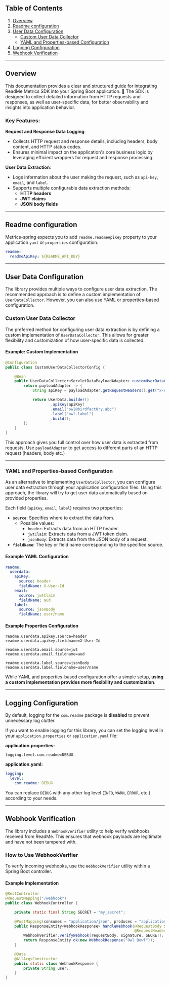 ## Table of Contents
1. [Overview](#overview)
2. [Readme configuration](#readme-configuration)
3. [User Data Configuration](#user-data-configuration)
    - [Custom User Data Collector](#custom-user-data-collector)
    - [YAML and Properties-based Configuration](#yaml-and-properties-based-configuration)
4. [Logging Configuration](#logging-configuration)
5. [Webhook Verification](#webhook-verification)

---

## Overview

This documentation provides a clear and structured guide for integrating ReadMe Metrics SDK into your Spring Boot application. 🚀
The SDK is designed to collect detailed information from HTTP requests and responses, as well as user-specific data,
for better observability and insights into application behavior.

### Key Features:
**Request and Response Data Logging**:
- Collects HTTP request and response details, including headers, body content, and HTTP status codes.
- Ensures minimal impact on the application's core business logic by leveraging efficient wrappers for request and response processing.


**User Data Extraction**:
- Logs information about the user making the request, such as `api-key`, `email`, and `label`.
- Supports multiple configurable data extraction methods:
    - **HTTP headers**
    - **JWT claims**
    - **JSON body fields**

---

## Readme configuration
Metrics-spring expects you to add `readme.readmeApiKey` property to your application `yaml` or `properties` configuration.

```yaml
readme:
  readmeApiKey: ${README_API_KEY}
```  
---

## User Data Configuration

The library provides multiple ways to configure user data extraction. The recommended approach is to define a custom implementation of `UserDataCollector`. 
However, you can also use YAML or properties-based configuration.

### Custom User Data Collector

The preferred method for configuring user data extraction is by defining a custom implementation of `UserDataCollector`.
This allows for greater flexibility and customization of how user-specific data is collected.

#### Example: Custom Implementation

```java
@Configuration
public class CustomUserDataCollectorConfig {

    @Bean
    public UserDataCollector<ServletDataPayloadAdapter> customUserDataCollector() {
        return payloadAdapter -> {
            String apiKey = payloadAdapter.getRequestHeaders().get("x-user-name");

            return UserData.builder()
                    .apiKey(apiKey)
                    .email("owl@birdfact0ry.abc")
                    .label("owl-label")
                    .build();
        };
    }
}
```

This approach gives you full control over how user data is extracted from requests. Use `payloadAdapter` to get access
to different parts of an HTTP request (headers, body etc.)

---

### YAML and Properties-based Configuration

As an alternative to implementing `UserDataCollector`, you can configure user data extraction through your application configuration files.
Using this approach, the library will try to get user data automatically based on provided properties.

Each field (`apiKey`, `email`, `label`) requires two properties:
- **`source`**: Specifies where to extract the data from.
    - Possible values:
        - `header`: Extracts data from an HTTP header.
        - `jwtClaim`: Extracts data from a JWT token claim.
        - `jsonBody`: Extracts data from the JSON body of a request.
- **`fieldName`**: The key or field name corresponding to the specified source.

#### Example YAML Configuration
```yaml
readme:
  userdata:
    apiKey:
      source: header
      fieldName: X-User-Id
    email:
      source: jwtClaim
      fieldName: aud
    label:
      source: jsonBody
      fieldName: user/name
```

#### Example Properties Configuration
```properties
readme.userdata.apikey.source=header
readme.userdata.apikey.fieldname=X-User-Id

readme.userdata.email.source=jwt
readme.userdata.email.fieldname=aud

readme.userdata.label.source=jsonBody
readme.userdata.label.fieldname=user/name
```

While YAML and properties-based configuration offer a simple setup, **using a custom implementation provides more flexibility and customization**.

---

## Logging Configuration

By default, logging for the `com.readme` package is **disabled** to prevent unnecessary log clutter.

If you want to enable logging for this library, you can set the logging level in your `application.properties` or `application.yaml` file:

**application.properties:**
```properties
logging.level.com.readme=DEBUG
```

**application.yaml:**
```yaml
logging:
  level:
    com.readme: DEBUG
```

You can replace `DEBUG` with any other log level (`INFO`, `WARN`, `ERROR`, etc.) according to your needs.

---

## Webhook Verification

The library includes a `WebhookVerifier` utility to help verify webhooks received from ReadMe.
This ensures that webhook payloads are legitimate and have not been tampered with.

### How to Use WebhookVerifier

To verify incoming webhooks, use the `WebhookVerifier` utility within a Spring Boot controller.

#### Example Implementation

```java
@RestController
@RequestMapping("/webhook")
public class WebhookController {

    private static final String SECRET = "my_secret";

    @PostMapping(consumes = "application/json", produces = "application/json")
    public ResponseEntity<WebhookResponse> handleWebhook(@RequestBody String requestBody,
                                                         @RequestHeader("readme-signature") String signature) {
        WebhookVerifier.verifyWebhook(requestBody, signature, SECRET);
        return ResponseEntity.ok(new WebhookResponse("Owl Bowl"));
    }

    @Data
    @AllArgsConstructor
    public static class WebhookResponse {
        private String user;
    }
}
```
